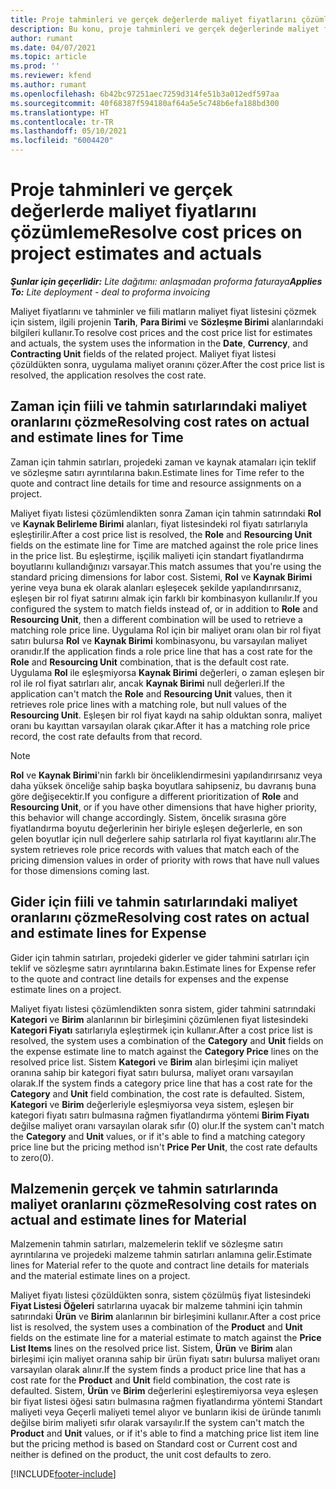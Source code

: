 ```yaml
---
title: Proje tahminleri ve gerçek değerlerde maliyet fiyatlarını çözümleme
description: Bu konu, proje tahminleri ve gerçek değerlerinde maliyet fiyatlarının nasıl çözümleneceği hakkında bilgi sağlar.
author: rumant
ms.date: 04/07/2021
ms.topic: article
ms.prod: ''
ms.reviewer: kfend
ms.author: rumant
ms.openlocfilehash: 6b42bc97251aec7259d314fe51b3a012edf597aa
ms.sourcegitcommit: 40f68387f594180af64a5e5c748b6efa188bd300
ms.translationtype: HT
ms.contentlocale: tr-TR
ms.lasthandoff: 05/10/2021
ms.locfileid: "6004420"
---
```

# <a name="resolve-cost-prices-on-project-estimates-and-actuals"></a><span data-ttu-id="32251-103">Proje tahminleri ve gerçek değerlerde maliyet fiyatlarını çözümleme</span><span class="sxs-lookup"><span data-stu-id="32251-103">Resolve cost prices on project estimates and actuals</span></span> 

<span data-ttu-id="32251-104">_**Şunlar için geçerlidir:** Lite dağıtımı: anlaşmadan proforma faturaya_</span><span class="sxs-lookup"><span data-stu-id="32251-104">_**Applies To:** Lite deployment - deal to proforma invoicing_</span></span>

<span data-ttu-id="32251-105">Maliyet fiyatlarını ve tahminler ve fiili matların maliyet fiyat listesini çözmek için sistem, ilgili projenin **Tarih**, **Para Birimi** ve **Sözleşme Birimi** alanlarındaki bilgileri kullanır.</span><span class="sxs-lookup"><span data-stu-id="32251-105">To resolve cost prices and the cost price list for estimates and actuals, the system uses the information in the **Date**, **Currency**, and **Contracting Unit** fields of the related project.</span></span> <span data-ttu-id="32251-106">Maliyet fiyat listesi çözüldükten sonra, uygulama maliyet oranını çözer.</span><span class="sxs-lookup"><span data-stu-id="32251-106">After the cost price list is resolved, the application resolves the cost rate.</span></span>

## <a name="resolving-cost-rates-on-actual-and-estimate-lines-for-time"></a><span data-ttu-id="32251-107">Zaman için fiili ve tahmin satırlarındaki maliyet oranlarını çözme</span><span class="sxs-lookup"><span data-stu-id="32251-107">Resolving cost rates on actual and estimate lines for Time</span></span>

<span data-ttu-id="32251-108">Zaman için tahmin satırları, projedeki zaman ve kaynak atamaları için teklif ve sözleşme satırı ayrıntılarına bakın.</span><span class="sxs-lookup"><span data-stu-id="32251-108">Estimate lines for Time refer to the quote and contract line details for time and resource assignments on a project.</span></span>

<span data-ttu-id="32251-109">Maliyet fiyatı listesi çözümlendikten sonra Zaman için tahmin satırındaki **Rol** ve **Kaynak Belirleme Birimi** alanları, fiyat listesindeki rol fiyatı satırlarıyla eşleştirilir.</span><span class="sxs-lookup"><span data-stu-id="32251-109">After a cost price list is resolved, the **Role** and **Resourcing Unit** fields on the estimate line for Time are matched against the role price lines in the price list.</span></span> <span data-ttu-id="32251-110">Bu eşleştirme, işçilik maliyeti için standart fiyatlandırma boyutlarını kullandığınızı varsayar.</span><span class="sxs-lookup"><span data-stu-id="32251-110">This match assumes that you're using the standard pricing dimensions for labor cost.</span></span> <span data-ttu-id="32251-111">Sistemi, **Rol** ve **Kaynak Birimi** yerine veya buna ek olarak alanları eşleşecek şekilde yapılandırırsanız, eşleşen bir rol fiyat satırını almak için farklı bir kombinasyon kullanılır.</span><span class="sxs-lookup"><span data-stu-id="32251-111">If you configured the system to match fields instead of, or in addition to **Role** and **Resourcing Unit**, then a different combination will be used to retrieve a matching role price line.</span></span> <span data-ttu-id="32251-112">Uygulama Rol için bir maliyet oranı olan bir rol fiyat satırı bulursa **Rol** ve **Kaynak Birimi** kombinasyonu, bu varsayılan maliyet oranıdır.</span><span class="sxs-lookup"><span data-stu-id="32251-112">If the application finds a role price line that has a cost rate for the **Role** and **Resourcing Unit** combination, that is the default cost rate.</span></span> <span data-ttu-id="32251-113">Uygulama **Rol** ile eşleşmiyorsa **Kaynak Birimi** değerleri, o zaman eşleşen bir rol ile rol fiyat satırları alır, ancak **Kaynak Birimi** null değerleri.</span><span class="sxs-lookup"><span data-stu-id="32251-113">If the application can't match the **Role** and **Resourcing Unit** values, then it retrieves role price lines with a matching role, but null values of the **Resourcing Unit**.</span></span> <span data-ttu-id="32251-114">Eşleşen bir rol fiyat kaydı na sahip olduktan sonra, maliyet oranı bu kayıttan varsayılan olarak çıkar.</span><span class="sxs-lookup"><span data-stu-id="32251-114">After it has a matching role price record, the cost rate defaults from that record.</span></span> 

> [!NOTE]
> <span data-ttu-id="32251-115">**Rol** ve **Kaynak Birimi**'nin farklı bir önceliklendirmesini yapılandırırsanız veya daha yüksek önceliğe sahip başka boyutlara sahipseniz, bu davranış buna göre değişecektir.</span><span class="sxs-lookup"><span data-stu-id="32251-115">If you configure a different prioritization of **Role** and **Resourcing Unit**, or if you have other dimensions that have higher priority, this behavior will change accordingly.</span></span> <span data-ttu-id="32251-116">Sistem, öncelik sırasına göre fiyatlandırma boyutu değerlerinin her biriyle eşleşen değerlerle, en son gelen boyutlar için null değerlere sahip satırlarla rol fiyat kayıtlarını alır.</span><span class="sxs-lookup"><span data-stu-id="32251-116">The system retrieves role price records with values that match each of the pricing dimension values in order of priority with rows that have null values for those dimensions coming last.</span></span>

## <a name="resolving-cost-rates-on-actual-and-estimate-lines-for-expense"></a><span data-ttu-id="32251-117">Gider için fiili ve tahmin satırlarındaki maliyet oranlarını çözme</span><span class="sxs-lookup"><span data-stu-id="32251-117">Resolving cost rates on actual and estimate lines for Expense</span></span>

<span data-ttu-id="32251-118">Gider için tahmin satırları, projedeki giderler ve gider tahmini satırları için teklif ve sözleşme satırı ayrıntılarına bakın.</span><span class="sxs-lookup"><span data-stu-id="32251-118">Estimate lines for Expense refer to the quote and contract line details for expenses and the expense estimate lines on a project.</span></span>

<span data-ttu-id="32251-119">Maliyet fiyatı listesi çözümlendikten sonra sistem, gider tahmini satırındaki **Kategori** ve **Birim** alanlarının bir birleşimini çözümlenen fiyat listesindeki **Kategori Fiyatı** satırlarıyla eşleştirmek için kullanır.</span><span class="sxs-lookup"><span data-stu-id="32251-119">After a cost price list is resolved, the system uses a combination of the **Category** and **Unit** fields on the expense estimate line to match against the **Category Price** lines on the resolved price list.</span></span> <span data-ttu-id="32251-120">Sistem **Kategori** ve **Birim** alan birleşimi için maliyet oranına sahip bir kategori fiyat satırı bulursa, maliyet oranı varsayılan olarak.</span><span class="sxs-lookup"><span data-stu-id="32251-120">If the system finds a category price line that has a cost rate for the **Category** and **Unit** field combination, the cost rate is defaulted.</span></span> <span data-ttu-id="32251-121">Sistem, **Kategori** ve **Birim** değerleriyle eşleşmiyorsa veya sistem, eşleşen bir kategori fiyatı satırı bulmasına rağmen fiyatlandırma yöntemi **Birim Fiyatı** değilse maliyet oranı varsayılan olarak sıfır (0) olur.</span><span class="sxs-lookup"><span data-stu-id="32251-121">If the system can't match the **Category** and **Unit** values, or if it's able to find a matching category price line but the pricing method isn't **Price Per Unit**, the cost rate defaults to zero(0).</span></span>

## <a name="resolving-cost-rates-on-actual-and-estimate-lines-for-material"></a><span data-ttu-id="32251-122">Malzemenin gerçek ve tahmin satırlarında maliyet oranlarını çözme</span><span class="sxs-lookup"><span data-stu-id="32251-122">Resolving cost rates on actual and estimate lines for Material</span></span>

<span data-ttu-id="32251-123">Malzemenin tahmin satırları, malzemelerin teklif ve sözleşme satırı ayrıntılarına ve projedeki malzeme tahmin satırları anlamına gelir.</span><span class="sxs-lookup"><span data-stu-id="32251-123">Estimate lines for Material refer to the quote and contract line details for materials and the material estimate lines on a project.</span></span>

<span data-ttu-id="32251-124">Maliyet fiyatı listesi çözüldükten sonra, sistem çözülmüş fiyat listesindeki **Fiyat Listesi Öğeleri** satırlarına uyacak bir malzeme tahmini için tahmin satırındaki **Ürün** ve **Birim** alanlarının bir birleşimini kullanır.</span><span class="sxs-lookup"><span data-stu-id="32251-124">After a cost price list is resolved, the system uses a combination of the **Product** and **Unit** fields on the estimate line for a material estimate to match against the **Price List Items** lines on the resolved price list.</span></span> <span data-ttu-id="32251-125">Sistem, **Ürün** ve **Birim** alan birleşimi için maliyet oranına sahip bir ürün fiyatı satırı bulursa maliyet oranı varsayılan olarak alınır.</span><span class="sxs-lookup"><span data-stu-id="32251-125">If the system finds a product price line that has a cost rate for the **Product** and **Unit** field combination, the cost rate is defaulted.</span></span> <span data-ttu-id="32251-126">Sistem, **Ürün** ve **Birim** değerlerini eşleştiremiyorsa veya eşleşen bir fiyat listesi öğesi satırı bulmasına rağmen fiyatlandırma yöntemi Standart maliyeti veya Geçerli maliyeti temel alıyor ve bunların ikisi de üründe tanımlı değilse birim maliyeti sıfır olarak varsayılır.</span><span class="sxs-lookup"><span data-stu-id="32251-126">If the system can't match the **Product** and **Unit** values, or if it's able to find a matching price list item line but the pricing method is based on Standard cost or Current cost and neither is defined on the product, the unit cost defaults to zero.</span></span>


[!INCLUDE[footer-include](../../includes/footer-banner.md)]

